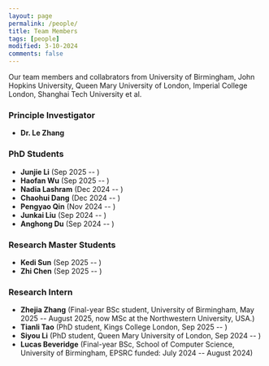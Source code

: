 ```yaml
---
layout: page
permalink: /people/
title: Team Members
tags: [people]
modified: 3-10-2024
comments: false
---
```



Our team members and collabrators from University of Birmingham, John Hopkins University, Queen Mary University of London, Imperial College London, Shanghai Tech University et al.

### Principle Investigator

* **Dr. Le Zhang**
 
### PhD Students

* **Junjie Li** (Sep 2025 -- )
* **Haofan Wu** (Sep 2025 -- )
* **Nadia Lashram** (Dec 2024 -- )
* **Chaohui Dang** (Dec 2024 -- )
* **Pengyao Qin** (Nov 2024 -- )
* **Junkai Liu** (Sep 2024 -- )
* **Anghong Du** (Sep 2024 -- )

### Research Master Students

* **Kedi Sun** (Sep 2025 -- )
* **Zhi Chen** (Sep 2025 -- )


### Research Intern

* **Zhejia Zhang** (Final-year BSc student, University of Birmingham, May 2025 -- August 2025, now MSc at the Northwestern University, USA.)
* **Tianli Tao** (PhD student, Kings College London, Sep 2025 -- )
* **Siyou Li** (PhD student, Queen Mary University of London, Sep 2024 -- )
* **Lucas Beveridge** (Final-year BSc, School of Computer Science, University of Birmingham, EPSRC funded: July 2024 -- August 2024)
